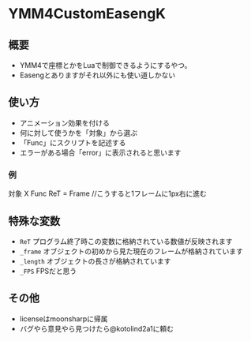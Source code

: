 # YMM4CustomEasengK

## 概要
* YMM4で座標とかをLuaで制御できるようにするやつ。
* Easengとありますがそれ以外にも使い道しかない
## 使い方
* アニメーション効果を付ける
* 何に対して使うかを「対象」から選ぶ
* 「Func」にスクリプトを記述する
* エラーがある場合「error」に表示されると思います
### 例
対象 X
Func ReT = Frame //こうすると1フレームに1px右に進む
## 特殊な変数
* `ReT` プログラム終了時この変数に格納されている数値が反映されます
* `_frame` オブジェクトの初めから見た現在のフレームが格納されています
* `_length` オブジェクトの長さが格納されています
* `_FPS` FPSだと思う
## その他
* licenseはmoonsharpに帰属
* バグやら意見やら見つけたら@kotolind2a1に頼む
